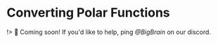# Converting Polar Functions
!> :hammer: Coming soon! If you'd like to help, ping *@BigBrain* on our discord.